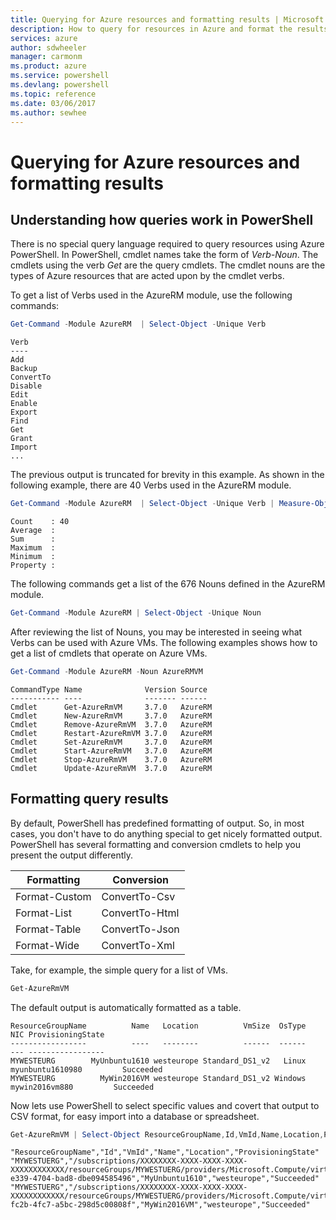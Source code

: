 ```yaml
---
title: Querying for Azure resources and formatting results | Microsoft Docs
description: How to query for resources in Azure and format the results.
services: azure
author: sdwheeler
manager: carmonm
ms.product: azure
ms.service: powershell
ms.devlang: powershell
ms.topic: reference
ms.date: 03/06/2017
ms.author: sewhee
---
```


# Querying for Azure resources and formatting results

## Understanding how queries work in PowerShell

There is no special query language required to query resources using Azure PowerShell. In
PowerShell, cmdlet names take the form of _Verb-Noun_. The cmdlets using the verb _Get_ are the
query cmdlets. The cmdlet nouns are the types of Azure resources that are acted upon by the cmdlet
verbs.

To get a list of Verbs used in the AzureRM module, use the following commands:

```powershell
Get-Command -Module AzureRM  | Select-Object -Unique Verb
```

```
Verb
----
Add
Backup
ConvertTo
Disable
Edit
Enable
Export
Find
Get
Grant
Import
...
```

The previous output is truncated for brevity in this example. As shown in the following example,
there are 40 Verbs used in the AzureRM module.

```powershell
Get-Command -Module AzureRM  | Select-Object -Unique Verb | Measure-Object
```

```
Count    : 40
Average  :
Sum      :
Maximum  :
Minimum  :
Property :
```

The following commands get a list of the 676 Nouns defined in the AzureRM module.

```powershell
Get-Command -Module AzureRM | Select-Object -Unique Noun
```

After reviewing the list of Nouns, you may be interested in seeing what Verbs can be used with Azure VMs. The following examples shows how to get a list of cmdlets that operate on Azure VMs.

```powershell
Get-Command -Module AzureRM -Noun AzureRMVM
```

```
CommandType Name              Version Source
----------- ----              ------- ------
Cmdlet      Get-AzureRmVM     3.7.0   AzureRM
Cmdlet      New-AzureRmVM     3.7.0   AzureRM
Cmdlet      Remove-AzureRmVM  3.7.0   AzureRM
Cmdlet      Restart-AzureRmVM 3.7.0   AzureRM
Cmdlet      Set-AzureRmVM     3.7.0   AzureRM
Cmdlet      Start-AzureRmVM   3.7.0   AzureRM
Cmdlet      Stop-AzureRmVM    3.7.0   AzureRM
Cmdlet      Update-AzureRmVM  3.7.0   AzureRM
```

## Formatting query results

By default, PowerShell has predefined formatting of output. So, in most cases, you don't have to do
anything special to get nicely formatted output. PowerShell has several formatting and conversion
cmdlets to help you present the output differently.

| Formatting    | Conversion     |
|---------------|----------------|
| Format-Custom | ConvertTo-Csv  |
| Format-List   | ConvertTo-Html |
| Format-Table  | ConvertTo-Json |
| Format-Wide   | ConvertTo-Xml  |

Take, for example, the simple query for a list of VMs.

```powershell
Get-AzureRmVM
```

The default output is automatically formatted as a table.

```
ResourceGroupName          Name   Location          VmSize  OsType              NIC ProvisioningState
-----------------          ----   --------          ------  ------              --- -----------------
MYWESTEURG        MyUnbuntu1610 westeurope Standard_DS1_v2   Linux myunbuntu1610980         Succeeded
MYWESTEURG          MyWin2016VM westeurope Standard_DS1_v2 Windows   mywin2016vm880         Succeeded
```

Now lets use PowerShell to select specific values and covert that output to CSV format, for easy
import into a database or spreadsheet.

```powershell
Get-AzureRmVM | Select-Object ResourceGroupName,Id,VmId,Name,Location,ProvisioningState | ConvertTo-Csv -NoTypeInformation
```

```
"ResourceGroupName","Id","VmId","Name","Location","ProvisioningState"
"MYWESTUERG","/subscriptions/XXXXXXXX-XXXX-XXXX-XXXX-XXXXXXXXXXXX/resourceGroups/MYWESTUERG/providers/Microsoft.Compute/virtualMachines/MyUnbuntu1610","33422f9b-e339-4704-bad8-dbe094585496","MyUnbuntu1610","westeurope","Succeeded"
"MYWESTUERG","/subscriptions/XXXXXXXX-XXXX-XXXX-XXXX-XXXXXXXXXXXX/resourceGroups/MYWESTUERG/providers/Microsoft.Compute/virtualMachines/MyWin2016VM","4650c755-fc2b-4fc7-a5bc-298d5c00808f","MyWin2016VM","westeurope","Succeeded"
```